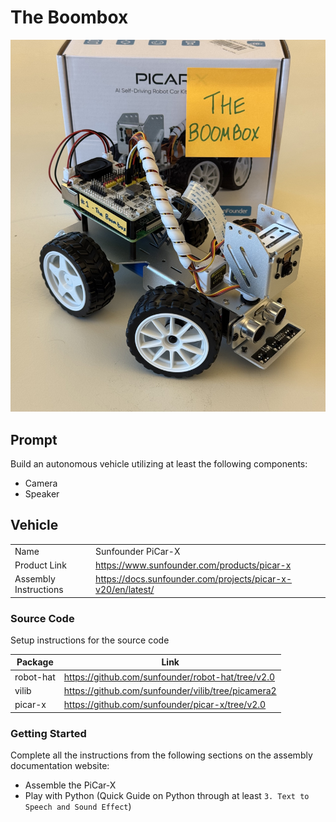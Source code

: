 # The Boombox

<img
    src="./static/images/assembled_kits/the_boombox.jpg"
    alt="The Boombox"
    width="1000"
/>

## Prompt

Build an autonomous vehicle utilizing at least the following components:

- Camera
- Speaker

## Vehicle

|                       |                                                             |
| --------------------- | ----------------------------------------------------------- |
| Name                  | Sunfounder PiCar-X                                          |
| Product Link          | https://www.sunfounder.com/products/picar-x                 |
| Assembly Instructions | https://docs.sunfounder.com/projects/picar-x-v20/en/latest/ |

### Source Code

Setup instructions for the source code

| Package   | Link                                               |
| --------- | -------------------------------------------------- |
| robot-hat | https://github.com/sunfounder/robot-hat/tree/v2.0  |
| vilib     | https://github.com/sunfounder/vilib/tree/picamera2 |
| picar-x   | https://github.com/sunfounder/picar-x/tree/v2.0    |

### Getting Started

Complete all the instructions from the following sections on the assembly documentation website:

- Assemble the PiCar-X
- Play with Python (Quick Guide on Python through at least `3. Text to Speech and Sound Effect`)
